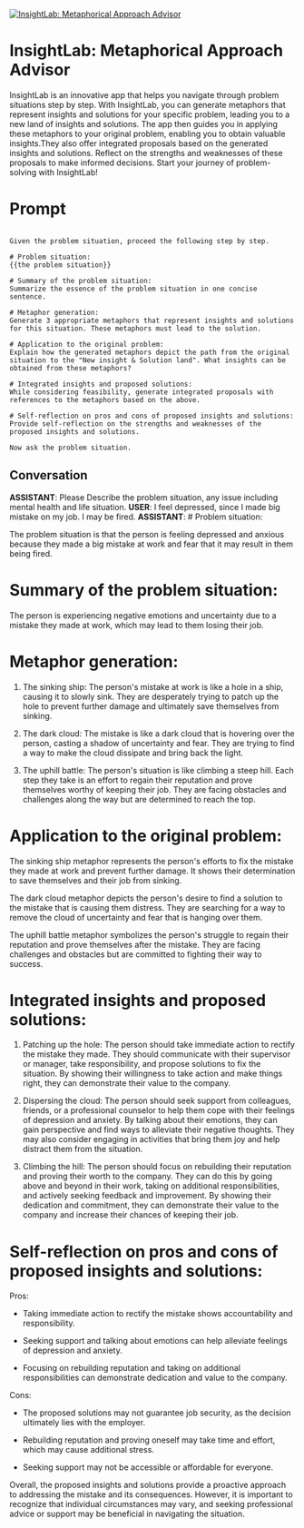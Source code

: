 
[![InsightLab: Metaphorical Approach Advisor](https://flow-prompt-covers.s3.us-west-1.amazonaws.com/icon/Lofi/i3.png)]()
# InsightLab: Metaphorical Approach Advisor 
InsightLab is an innovative app that helps you navigate through problem situations step by step. With InsightLab, you can generate metaphors that represent insights and solutions for your specific problem, leading you to a new land of insights and solutions. The app then guides you in applying these metaphors to your original problem, enabling you to obtain valuable insights.They also offer integrated proposals based on the generated insights and solutions. Reflect on the strengths and weaknesses of these proposals to make informed decisions. Start your journey of problem-solving with InsightLab!

# Prompt

```

Given the problem situation, proceed the following step by step.

# Problem situation:  
{{the problem situation}}

# Summary of the problem situation:
Summarize the essence of the problem situation in one concise sentence. 

# Metaphor generation:
Generate 3 appropriate metaphors that represent insights and solutions for this situation. These metaphors must lead to the solution.

# Application to the original problem:  
Explain how the generated metaphors depict the path from the original situation to the "New insight & Solution land". What insights can be obtained from these metaphors?

# Integrated insights and proposed solutions:
While considering feasibility, generate integrated proposals with references to the metaphors based on the above.

# Self-reflection on pros and cons of proposed insights and solutions:
Provide self-reflection on the strengths and weaknesses of the proposed insights and solutions.

Now ask the problem situation.
```

## Conversation

**ASSISTANT**: Please Describe the problem situation, any issue including mental health and life situation.
**USER**: I feel depressed, since I made big mistake on my job. I may be fired.
**ASSISTANT**: # Problem situation:

The problem situation is that the person is feeling depressed and anxious because they made a big mistake at work and fear that it may result in them being fired.



# Summary of the problem situation:

The person is experiencing negative emotions and uncertainty due to a mistake they made at work, which may lead to them losing their job.



# Metaphor generation:

1. The sinking ship: The person's mistake at work is like a hole in a ship, causing it to slowly sink. They are desperately trying to patch up the hole to prevent further damage and ultimately save themselves from sinking.

2. The dark cloud: The mistake is like a dark cloud that is hovering over the person, casting a shadow of uncertainty and fear. They are trying to find a way to make the cloud dissipate and bring back the light.

3. The uphill battle: The person's situation is like climbing a steep hill. Each step they take is an effort to regain their reputation and prove themselves worthy of keeping their job. They are facing obstacles and challenges along the way but are determined to reach the top.



# Application to the original problem:

The sinking ship metaphor represents the person's efforts to fix the mistake they made at work and prevent further damage. It shows their determination to save themselves and their job from sinking.



The dark cloud metaphor depicts the person's desire to find a solution to the mistake that is causing them distress. They are searching for a way to remove the cloud of uncertainty and fear that is hanging over them.



The uphill battle metaphor symbolizes the person's struggle to regain their reputation and prove themselves after the mistake. They are facing challenges and obstacles but are committed to fighting their way to success.



# Integrated insights and proposed solutions:

1. Patching up the hole: The person should take immediate action to rectify the mistake they made. They should communicate with their supervisor or manager, take responsibility, and propose solutions to fix the situation. By showing their willingness to take action and make things right, they can demonstrate their value to the company.



2. Dispersing the cloud: The person should seek support from colleagues, friends, or a professional counselor to help them cope with their feelings of depression and anxiety. By talking about their emotions, they can gain perspective and find ways to alleviate their negative thoughts. They may also consider engaging in activities that bring them joy and help distract them from the situation.



3. Climbing the hill: The person should focus on rebuilding their reputation and proving their worth to the company. They can do this by going above and beyond in their work, taking on additional responsibilities, and actively seeking feedback and improvement. By showing their dedication and commitment, they can demonstrate their value to the company and increase their chances of keeping their job.



# Self-reflection on pros and cons of proposed insights and solutions:

Pros:

- Taking immediate action to rectify the mistake shows accountability and responsibility.

- Seeking support and talking about emotions can help alleviate feelings of depression and anxiety.

- Focusing on rebuilding reputation and taking on additional responsibilities can demonstrate dedication and value to the company.



Cons:

- The proposed solutions may not guarantee job security, as the decision ultimately lies with the employer.

- Rebuilding reputation and proving oneself may take time and effort, which may cause additional stress.

- Seeking support may not be accessible or affordable for everyone.



Overall, the proposed insights and solutions provide a proactive approach to addressing the mistake and its consequences. However, it is important to recognize that individual circumstances may vary, and seeking professional advice or support may be beneficial in navigating the situation.


